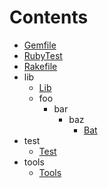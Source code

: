 # Contents

   - [Gemfile](./Gemfile.md)
   - [RubyTest](./README.md)
   - [Rakefile](./Rakefile.md)
   - lib
     - [Lib](./lib/Lib.md)
     - foo
       - bar
         - baz
           - [Bat](./lib/foo/bar/baz/Bat.md)
   - test
     - [Test](./test/Test.md)
   - tools
     - [Tools](./tools/Tools.md)
